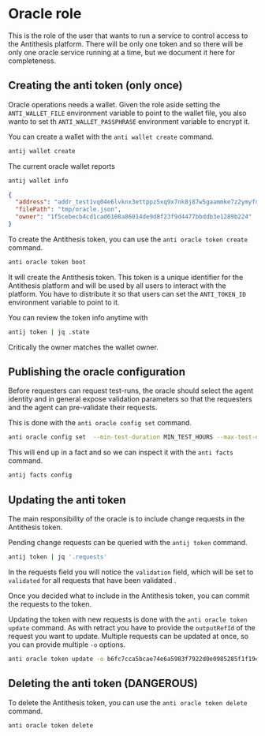 # Oracle role

This is the role of the user that wants to run a service to control access to the Antithesis platform. There will be only one token and so there will be only one oracle service running at a time, but we document it here for completeness.

## Creating the anti token (only once)

Oracle operations needs a wallet. Given the role aside setting the `ANTI_WALLET_FILE` environment variable to point to the wallet file, you also wanto to set th `ANTI_WALLET_PASSPHRASE` environment variable to encrypt it.

You can create a wallet with the `anti wallet create` command.

```bash
antij wallet create
```

The current oracle wallet reports

```bash
antij wallet info
```

```json
{
  "address": "addr_test1vq04e6lvknx3ettppz5xq9x7nk8j87w5gaammke7z2ymyfqtkl4vv",
  "filePath": "tmp/oracle.json",
  "owner": "1f5cebecb4cd1cad6108a86014de9d8f23f9d4477bbddb3e1289b224"
}
```

To create the Antithesis token, you can use the `anti oracle token create` command.

```bash
anti oracle token boot
```

It will create the Antithesis token. This token is a unique identifier for the Antithesis platform and will be used by all users to interact with the platform. You have to distribute it so that users can set the `ANTI_TOKEN_ID` environment variable to point to it.

You can review the token info anytime with

```bash
antij token | jq .state
```

Critically the owner matches the wallet owner.

## Publishing the oracle configuration

Before requesters can request test-runs, the oracle should select the agent identity and in general expose validation parameters so that the requesters and the agent can pre-validate their requests.

This is done with the `anti oracle config set` command.


```bash
anti oracle config set  --min-test-duration MIN_TEST_HOURS --max-test-duration MAX_TEST_HOURS --agent-pkh PUBLIC_KEY_HASH
```

This will end up in a fact and so  we can inspect it with the `anti facts` command.

```bash
antij facts config
```

## Updating the anti token

The main responsibility of the oracle is to include change requests in the Antithesis token.

Pending change requests can be queried with the `antij token` command.

```bash
antij token | jq '.requests'
```

In the requests field you will notice the `validation` field, which will be set to `validated` for all requests that have been validated .

Once you decided what to include in the Antithesis token, you can commit the requests to the token.

Updating the token with new requests is done with the `anti oracle token update` command. As with retract you have to provide the `outputRefId` of the request you want to update. Multiple requests can be updated at once, so you can provide multiple `-o` options.

```bash
anti oracle token update -o b6fc7cca5bcae74e6a5983f7922d0e0985285f1f19e62ccc9cb9fd4d3766a81b-0
```

## Deleting the anti token (DANGEROUS)

To delete the Antithesis token, you can use the `anti oracle token delete` command.

```bash
anti oracle token delete
```
